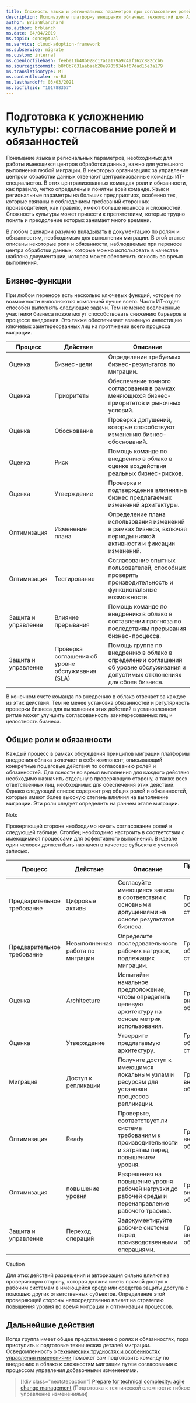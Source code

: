 ```yaml
---
title: Сложность языка и региональных параметров при согласовании ролей и обязанностей
description: Используйте платформу внедрения облачных технологий для Azure, чтобы подготовиться к усложненной сложности путем согласования ролей и обязанностей, чтобы упростить процесс миграции.
author: BrianBlanchard
ms.author: brblanch
ms.date: 04/04/2019
ms.topic: conceptual
ms.service: cloud-adoption-framework
ms.subservice: migrate
ms.custom: internal
ms.openlocfilehash: feebe11b48b028c17a1a179a9c4af162c882ccb6
ms.sourcegitcommit: b8f8b7631aabaab28e9705934bf67dad15e3a179
ms.translationtype: MT
ms.contentlocale: ru-RU
ms.lasthandoff: 03/03/2021
ms.locfileid: "101788357"
---
```

# <a name="prepare-for-cultural-complexity-aligning-roles-and-responsibilities"></a>Подготовка к усложнению культуры: согласование ролей и обязанностей

Понимание языка и региональных параметров, необходимых для работы имеющихся центров обработки данных, важно для успешного выполнения любой миграции. В некоторых организациях за управление центром обработки данных отвечают централизованные команды ИТ-специалистов. В этих централизованных командах роли и обязанности, как правило, четко определены и понятны всей команде. Язык и региональные параметры на больших предприятиях, особенно тех, которые связаны с соблюдением требований сторонних производителей, как правило, имеют больше нюансов и сложностей. Сложность культуры может привести к препятствиям, которые трудно понять и преодоление которых занимает много времени.

В любом сценарии разумно вкладывать в документацию по ролям и обязанностям, необходимым для выполнения миграции. В этой статье описаны некоторые роли и обязанности, наблюдаемые при переносе центра обработки данных, которые можно использовать в качестве шаблона документации, которая может обеспечить ясность во время выполнения.

## <a name="business-functions"></a>Бизнес-функции

При любом переносе есть несколько ключевых функций, которые по возможности выполняются компанией лучше всего. Часто ИТ-отдел способен выполнять следующие задачи. Тем не менее вовлеченные участники бизнеса позже могут способствовать снижению барьеров в процессе внедрения. Это также обеспечивает взаимную инвестицию ключевых заинтересованных лиц на протяжении всего процесса миграции.

| Процесс | Действие | Описание |
|---------|---------|---------|
| Оценка | Бизнес-цели | Определение требуемых бизнес-результатов по миграции. |
| Оценка | Приоритеты | Обеспечение точного согласования в рамках меняющихся бизнес-приоритетов и рыночных условий. |
| Оценка | Обоснование | Проверка допущений, которые способствуют изменению бизнес-обоснований. |
| Оценка | Риск | Помощь команде по внедрению в облако в оценке воздействия реальных бизнес-рисков. |
| Оценка | Утверждение | Проверка и подтверждение влияния на бизнес предлагаемых изменений архитектуры. |
| Оптимизация | Изменение плана | Определение плана использования изменений в рамках бизнеса, включая периоды низкой активности и фиксации изменений. |
| Оптимизация | Тестирование | Согласование опытных пользователей, способных проверять производительность и функциональные возможности. |
| Защита и управление | Влияние прерывания | Помощь команде по внедрению в облако в составлении прогноза по последствиям прерывания бизнес-процесса. |
| Защита и управление | Проверка соглашения об уровне обслуживания (SLA) | Помощь группе по внедрению в облако в определении соглашений об уровне обслуживания и допустимых отклонениях для сбоев бизнеса. |

В конечном счете команда по внедрению в облако отвечает за каждое из этих действий. Тем не менее установка обязанностей и регулярность проверки бизнеса для выполнения этих действий в установленном ритме может улучшить согласованность заинтересованных лиц и целостность бизнеса.

## <a name="common-roles-and-responsibilities"></a>Общие роли и обязанности

Каждый процесс в рамках обсуждения принципов миграции платформы внедрения облака включает в себя компонент, описывающий конкретные пошаговые действия по согласованию ролей и обязанностей. Для ясности во время выполнения для каждого действия необходимо назначить отдельную проверяющую сторону, а также всех ответственных лиц, необходимых для обеспечения этих действий. Однако следующий список содержит ряд общих ролей и обязанностей, которые имеют более высокую степень влияния на выполнение миграции. Эти роли следует определить на раннем этапе миграции.

> [!NOTE]
> Проверяющей стороне необходимо начать согласование ролей в следующей таблице. Столбец необходимо настроить в соответствии с имеющимися процессами для эффективного выполнения. В идеале один человек должен быть назначен в качестве субъекта с учетной записью.

| Процесс | Действие | Описание | Проверяющая сторона |
|---------|---------|---------|---------|
| Предварительное требование | Цифровые активы | Согласуйте имеющиеся запасы в соответствии с основными допущениями на основе результатов бизнеса. | Группа по облачной стратегии |
| Предварительное требование | Невыполненная работа по миграции | Определите последовательность рабочих нагрузок, подлежащих миграции. | Группа по облачной стратегии |
| Оценка | Architecture | Испытайте начальное предположение, чтобы определить целевую архитектуру на основе метрик использования. | Группа по внедрению облака |
| Оценка | Утверждение | Утвердите предлагаемую архитектуру. | Группа по облачной стратегии |
| Миграция | Доступ к репликации | Получите доступ к имеющимся локальным узлам и ресурсам для установки процессов репликации. | Группа по внедрению облака |
| Оптимизация | Ready | Проверьте, соответствует ли система требованиям к производительности и затратам перед повышением уровня. | Группа по внедрению облака |
| Оптимизация | повышение уровня | Разрешения на повышение уровня рабочей нагрузки до рабочей среды и перенаправление рабочего трафика. | Группа по внедрению облака |
| Защита и управление | Переход операций | Задокументируйте рабочие системы перед производственными операциями. | Группа по внедрению облака |

> [!CAUTION]
> Для этих действий разрешения и авторизация сильно влияют на проверяющую сторону, которая должна иметь прямой доступ к рабочим системам в имеющейся среде или средства защиты доступа с помощью других ответственных субъектов. Определение этой проверяющей стороны непосредственно влияет на стратегию повышения уровня во время миграции и оптимизации процессов.

## <a name="next-steps"></a>Дальнейшие действия

Когда группа имеет общее представление о ролях и обязанностях, пора приступить к подготовке технических деталей миграции. Осведомленность о [технических трудностях и особенностях управления изменениями](./technical-complexity.md) поможет вам подготовить команду по внедрению в облако к сложностям миграции путем согласования с процессом управления добавочными изменениями.

> [!div class="nextstepaction"]
> [Prepare for technical complexity: agile change management](./technical-complexity.md) (Подготовка к технической сложности: гибкое управление изменениями)
